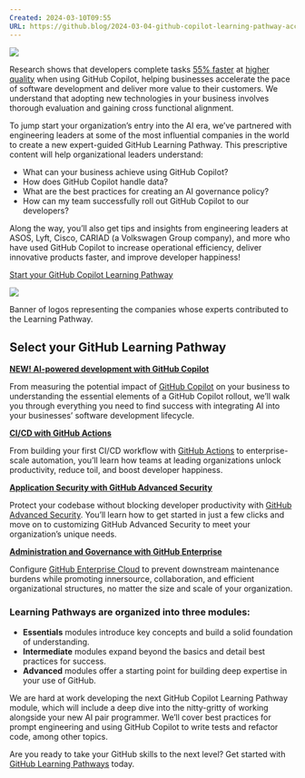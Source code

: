 ```yaml
---
Created: 2024-03-10T09:55
URL: https://github.blog/2024-03-04-github-copilot-learning-pathway-accelerate-your-business-with-ai/
---
```

[![](https://github.blog/wp-content/uploads/2024/03/Banner-Hero_text_2000x1200.png?resize=1600%2C850)](https://github.blog/wp-content/uploads/2024/03/Banner-Hero_text_2000x1200.png?resize=1600%2C850)

Research shows that developers complete tasks [55% faster](https://github.blog/2022-09-07-research-quantifying-github-copilots-impact-on-developer-productivity-and-happiness/) at [higher quality](https://github.blog/2023-10-10-research-quantifying-github-copilots-impact-on-code-quality/) when using GitHub Copilot, helping businesses accelerate the pace of software development and deliver more value to their customers. We understand that adopting new technologies in your business involves thorough evaluation and gaining cross functional alignment.

To jump start your organization’s entry into the AI era, we’ve partnered with engineering leaders at some of the most influential companies in the world to create a new expert-guided GitHub Learning Pathway. This prescriptive content will help organizational leaders understand:

- What can your business achieve using GitHub Copilot?
- How does GitHub Copilot handle data?
- What are the best practices for creating an AI governance policy?
- How can my team successfully roll out GitHub Copilot to our developers?

Along the way, you’ll also get tips and insights from engineering leaders at ASOS, Lyft, Cisco, CARIAD (a Volkswagen Group company), and more who have used GitHub Copilot to increase operational efficiency, deliver innovative products faster, and improve developer happiness!

[Start your GitHub Copilot Learning Pathway](https://resources.github.com/learn/pathways/copilot/essentials/essentials-of-github-copilot/)

[![](https://github.blog/wp-content/uploads/2024/03/learning-pathway-logos.png?w=835&resize=835%2C275)](https://github.blog/wp-content/uploads/2024/03/learning-pathway-logos.png?w=835&resize=835%2C275)

Banner of logos representing the companies whose experts contributed to the Learning Pathway.

## Select your GitHub Learning Pathway

[**NEW! AI-powered development with GitHub Copilot**](https://resources.github.com/learn/pathways/copilot/essentials/essentials-of-github-copilot/)

From measuring the potential impact of [GitHub Copilot](https://github.com/features/copilot) on your business to understanding the essential elements of a GitHub Copilot rollout, we’ll walk you through everything you need to find success with integrating AI into your businesses’ software development lifecycle.

[**CI/CD with GitHub Actions**](https://resources.github.com/learn/pathways/automation/)

From building your first CI/CD workflow with [GitHub Actions](https://github.com/features/actions) to enterprise-scale automation, you’ll learn how teams at leading organizations unlock productivity, reduce toil, and boost developer happiness.

[**Application Security with GitHub Advanced Security**](https://resources.github.com/learn/pathways/security/)

Protect your codebase without blocking developer productivity with [GitHub Advanced Security](https://docs.github.com/enterprise-cloud@latest/get-started/learning-about-github/about-github-advanced-security). You’ll learn how to get started in just a few clicks and move on to customizing GitHub Advanced Security to meet your organization’s unique needs.

[**Administration and Governance with GitHub Enterprise**](https://resources.github.com/learn/pathways/administration-governance/)

Configure [GitHub Enterprise Cloud](https://github.com/enterprise/trial) to prevent downstream maintenance burdens while promoting innersource, collaboration, and efficient organizational structures, no matter the size and scale of your organization.

### Learning Pathways are organized into three modules:

- **Essentials** modules introduce key concepts and build a solid foundation of understanding.
- **Intermediate** modules expand beyond the basics and detail best practices for success.
- **Advanced** modules offer a starting point for building deep expertise in your use of GitHub.

We are hard at work developing the next GitHub Copilot Learning Pathway module, which will include a deep dive into the nitty-gritty of working alongside your new AI pair programmer. We’ll cover best practices for prompt engineering and using GitHub Copilot to write tests and refactor code, among other topics.

Are you ready to take your GitHub skills to the next level? Get started with [GitHub Learning Pathways](https://github.blog/2023-09-28-github-learning-pathways-learn-from-the-best/) today.